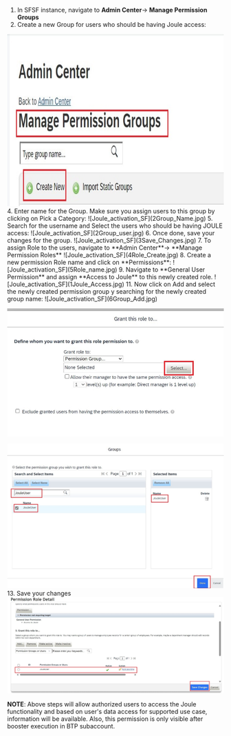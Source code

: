 1. In SFSF instance, navigate to **Admin Center**-> **Manage Permission Groups**
2. Create a new Group for users who should be having Joule access:
<img src="1Permission_Group.jpg" width="1000px" height="400px">
4. Enter name for the Group. Make sure you assign users to this group by clicking on Pick a Category: 
![Joule_activation_SF](2Group_Name.jpg)
5. Search for the username and Select the users who should be having JOULE access:
![Joule_activation_SF](2Group_user.jpg)
6. Once done, save your changes for the group.
![Joule_activation_SF](3Save_Changes.jpg)
7. To assign Role to the users, navigate to **Admin Center**-> **Manage Permission Roles**
![Joule_activation_SF](4Role_Create.jpg)
8. Create a new permission Role name and click on **Permissions**:
![Joule_activation_SF](5Role_name.jpg)
9. Navigate to **General User Permission** and assign **Access to Joule** to this newly created role.
![Joule_activation_SF](1Joule_Access.jpg)
11. Now click on Add and select the newly created permission group y searching for the newly created group name: 
![Joule_activation_SF](6Group_Add.jpg) 

![Joule_activation_SF](7Select_Group.jpg)

![Joule_activation_SF](8group_added.jpg)
13. Save your changes
![Joule_activation_SF](9Save_Changes.jpg)

**NOTE**: Above steps will allow authorized users to access the Joule functionality and based on user's data access for supported use case, information will be available. Also, this permission is only visible after booster execution in BTP subaccount.
